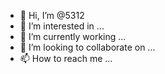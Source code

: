 - 👋 Hi, I’m @5312
- 👀 I’m interested in ...
- 🌱 I’m currently working ...
- 💞️ I’m looking to collaborate on ...
- 📫 How to reach me ...

<!---
5312/5312 is a ✨ special ✨ repository because its `README.md` (this file) appears on your GitHub profile.
You can click the Preview link to take a look at your changes.
--->

